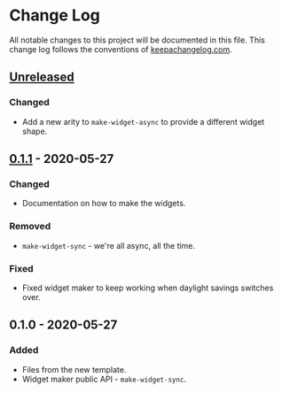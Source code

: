 # Change Log
All notable changes to this project will be documented in this file. This change log follows the conventions of [keepachangelog.com](http://keepachangelog.com/).

## [Unreleased]
### Changed
- Add a new arity to `make-widget-async` to provide a different widget shape.

## [0.1.1] - 2020-05-27
### Changed
- Documentation on how to make the widgets.

### Removed
- `make-widget-sync` - we're all async, all the time.

### Fixed
- Fixed widget maker to keep working when daylight savings switches over.

## 0.1.0 - 2020-05-27
### Added
- Files from the new template.
- Widget maker public API - `make-widget-sync`.

[Unreleased]: https://github.com/your-name/hobit/compare/0.1.1...HEAD
[0.1.1]: https://github.com/your-name/hobit/compare/0.1.0...0.1.1
